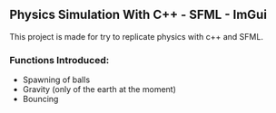 ## Physics Simulation With C++ - SFML - ImGui
This project is made for try to replicate physics with c++ and SFML.

### Functions Introduced:
- Spawning of balls
- Gravity (only of the earth at the moment)
- Bouncing
